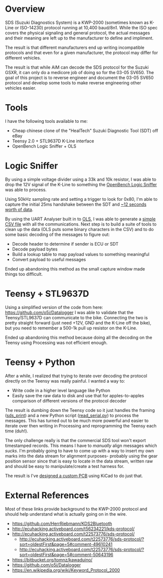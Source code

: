 Overview
========

SDS (Suzuki Diagnostics System) is a KWP-2000 (sometimes known as K-Line or 
ISO-14230) protocol running at 10,400 baud/8n1.  While the ISO spec covers the 
physical signaling and general protocol, the actual messages and their meaning 
are left up to the manufacturer to define and impliment.

The result is that different manufacturers end up writing incompatible protocols
and that even for a given manufacturer, the protocol may differ for different 
vehicles.

The result is that while AiM can decode the SDS protocol for the Suzuki GSXR, it
can only do a medicore job of doing so for the 03-05 SV650.  The goal of this 
project is to reverse engineer and document the 03-05 SV650 protocol and develop
some tools to make reverse engineering other vehicles easier.

Tools
=====

I have the following tools available to me:

 - Cheap chinese clone of the "HealTech" Suzuki Diagnostic Tool (SDT) off eBay
 - Teensy 2.0 + STL9637D K-Line interface 
 - OpenBench Logic Sniffer + OLS

Logic Sniffer
=============

By using a simple voltage divider using a 33k and 10k resistor, I was able to
drop the 12V signal of the K-Line to something the 
[OpenBench Logic Sniffer](http://dangerousprototypes.com/blog/open-logic-sniffer/) 
was able to process.

Using 50kHz sampling rate and setting a trigger to look for 0x80, I'm able to
capture the initial 25ms handshake between the SDT and 
[~12 seconds worth of data](https://github.com/synfinatic/sv650sds/blob/master/data/sds_tool_output.txt).

By using the UART Analyser built in to [OLS](http://ols.lxtreme.nl/), I was 
able to generate a 
[simple CSV file](https://github.com/synfinatic/sv650sds/blob/master/data/001-basic.csv)
with all the communications.  Next step is to build a suite of tools to clean up the 
data (OLS puts some binary characters in the CSV) and to do some basic decoding of 
the messages to figure out:

 - Decode header to determine if sender is ECU or SDT 
 - Decode payload bytes
 - Build a lookup table to map payload values to something meaningful
 - Convert payload to useful messages

Ended up abandoning this method as the small capture window made things too difficult.

Teensy + STL9637D
=================

Using a simplified version of the code from here: https://github.com/o5i/Datalogger
I was able to validate that the Teensy/STL9637D can communicate to the bike.
Connecting the two is pretty straight forward (just need +12V, GND and the K-Line 
off the bike), but you need to remember a 500-1k pull up resistor on the K-Line.

Ended up abandoning this method because doing all the decoding on the Teensy using
Processing was not efficient enough.

Teensy + Python
===============

After a while, I realized that trying to iterate over decoding the protocol directly
on the Teensy was really painful.  I wanted a way to:

 - Write code in a higher level language like Python
 - Easily save the raw data to disk and use that for apples-to-apples comparison of 
    different versions of the protocol decoder

The result is dumbing down the Teensy code so it just handles the framing 
([sds_print](https://github.com/synfinatic/sv650sds/tree/master/sds_print))
and a new Python script 
([read_serial.py](https://github.com/synfinatic/sv650sds/blob/master/tools/read_serial.py)) 
to process the messages.  This has turned out to be much more powerful and easier 
to iterate over then writing in Processing and reprogramming the Teensy each 
time (duh!).

The only challenge really is that the commercial SDS tool won't export timestamped 
records.  This means I have to *manually* align messages which *sucks*.  I'm probably
going to have to come up with a way to insert my own marks into the data stream for
alignment purposes- probably using the gear position sensor since that is easy to locate
in the data stream, written raw and should be easy to manipulate/create a test harness
for.

The result is I've 
[designed a custom PCB](https://github.com/synfinatic/sv650sds/tree/master/sds_tool) 
using KiCad to do just that.

External References
===================

Most of these links provide background to the KWP-2000 protocol and should help
understand what is actually going on in the wire.

 - https://github.com/HerrRiebmann/KDS2Bluetooth
 - http://ecuhacking.activeboard.com/t56234221/kds-protocol/
 - http://ecuhacking.activeboard.com/t22573776/sds-protocol/
   - http://ecuhacking.activeboard.com/t22573776/sds-protocol/?sort=oldestFirst&page=5#comment-49610241
   - http://ecuhacking.activeboard.com/t22573776/sds-protocol/?sort=oldestFirst&page=5#comment-50643196
 - https://bitbucket.org/tomnz/kawaduino/
 - https://github.com/o5i/Datalogger
 - https://en.wikipedia.org/wiki/Keyword_Protocol_2000
